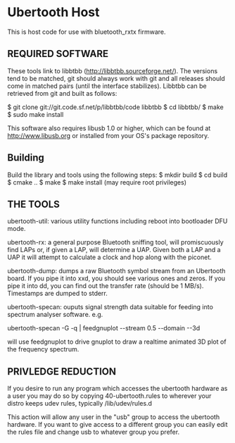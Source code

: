 Ubertooth Host
==============
This is host code for use with bluetooth_rxtx firmware.


REQUIRED SOFTWARE
-----------------
These tools link to libbtbb  (http://libbtbb.sourceforge.net/).
The versions tend to be matched, git should always work with git and all
releases should come in matched pairs (until the interface stabilizes).
Libbtbb can be retrieved from git and built as follows:

$ git clone git://git.code.sf.net/p/libbtbb/code libbtbb
$ cd libbtbb/
$ make
$ sudo make install

This software also requires libusb 1.0 or higher, which can be found at
http://www.libusb.org or installed from your OS's package repository.


Building
--------
Build the library and tools using the following steps:
  $ mkdir build
  $ cd build
  $ cmake ..
  $ make
  $ make install (may require root privileges)


THE TOOLS
---------
ubertooth-util: various utility functions including reboot into bootloader DFU
mode.

ubertooth-rx: a general purpose Bluetooth sniffing tool, will promiscuously
find LAPs or, if given a LAP, will determine a UAP.  Given both a LAP and a UAP
it will attempt to calculate a clock and hop along with the piconet.

ubertooth-dump: dumps a raw Bluetooth symbol stream from an Ubertooth board.
If you pipe it into xxd, you should see various ones and zeros.  If you pipe it
into dd, you can find out the transfer rate (should be 1 MB/s).  Timestamps are
dumped to stderr.

ubertooth-specan: ouputs signal strength data suitable for feeding into spectrum
analyser software. e.g.

 ubertooth-specan -G -q | feedgnuplot --stream 0.5 --domain --3d 

will use feedgnuplot to drive gnuplot to draw a realtime animated 3D plot of the
frequency spectrum.


PRIVLEDGE REDUCTION
-------------------
If you desire to run any program which accesses the ubertooth hardware as a user
you may do so by copying 40-ubertooth.rules to wherever your distro keeps udev
rules, typically /lib/udev/rules.d

This action will allow any user in the "usb" group to access the ubertooth
hardware. If you want to give access to a different group you can easily edit
the rules file and change usb to whatever group you prefer.
